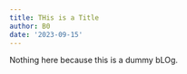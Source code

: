 ```yaml
---
title: THis is a Title
author: B0
date: '2023-09-15'
---
```


Nothing here because this is a dummy bLOg.